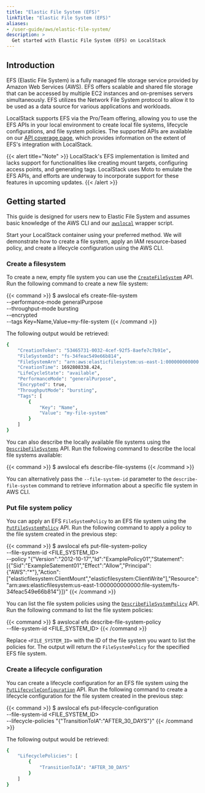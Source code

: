 ```yaml
---
title: "Elastic File System (EFS)"
linkTitle: "Elastic File System (EFS)"
aliases:
- /user-guide/aws/elastic-file-system/
description: >
  Get started with Elastic File System (EFS) on LocalStack
---
```


## Introduction

EFS (Elastic File System) is a fully managed file storage service provided by Amazon Web Services (AWS). EFS offers scalable and shared file storage that can be accessed by multiple EC2 instances and on-premises servers simultaneously. EFS utilizes the Network File System protocol to allow it to be used as a data source for various applications and workloads.

LocalStack supports EFS via the Pro/Team offering, allowing you to use the EFS APIs in your local environment to create local file systems, lifecycle configurations, and file system policies. The supported APIs are available on our [API coverage page](https://docs.localstack.cloud/references/coverage/coverage_efs/), which provides information on the extent of EFS's integration with LocalStack.

{{< alert title="Note" >}}
LocalStack's EFS implementation is limited and lacks support for functionalities like creating mount targets, configuring access points, and generating tags. LocalStack uses Moto to emulate the EFS APIs, and efforts are underway to incorporate support for these features in upcoming updates.
{{< /alert >}}

## Getting started

This guide is designed for users new to Elastic File System and assumes basic knowledge of the AWS CLI and our [`awslocal`](https://github.com/localstack/awscli-local) wrapper script.

Start your LocalStack container using your preferred method. We will demonstrate how to create a file system, apply an IAM resource-based policy, and create a lifecycle configuration using the AWS CLI.

### Create a filesystem

To create a new, empty file system you can use the [`CreateFileSystem`](https://docs.aws.amazon.com/goto/WebAPI/elasticfilesystem-2015-02-01/CreateFileSystem) API. Run the following command to create a new file system:

{{< command >}}
$ awslocal efs create-file-system \
    --performance-mode generalPurpose \
    --throughput-mode bursting \
    --encrypted \
    --tags Key=Name,Value=my-file-system
{{< /command >}}

The following output would be retrieved:

```bash
{
    "CreationToken": "53465731-0032-4cef-92f5-8aefe7c7b91e",
    "FileSystemId": "fs-34feac549e66b814",
    "FileSystemArn": "arn:aws:elasticfilesystem:us-east-1:000000000000:file-system/fs-34feac549e66b814",
    "CreationTime": 1692808338.424,
    "LifeCycleState": "available",
    "PerformanceMode": "generalPurpose",
    "Encrypted": true,
    "ThroughputMode": "bursting",
    "Tags": [
        {
            "Key": "Name",
            "Value": "my-file-system"
        }
    ]
}
```

You can also describe the locally available file systems using the [`DescribeFileSystems`](https://docs.aws.amazon.com/efs/latest/ug/API_DescribeFileSystems.html) API. Run the following command to describe the local file systems available:

{{< command >}}
$ awslocal efs describe-file-systems
{{< /command >}}

You can alternatively pass the `--file-system-id` parameter to the `describe-file-system` command to retrieve information about a specific file system in AWS CLI.

### Put file system policy

You can apply an EFS `FileSystemPolicy` to an EFS file system using the [`PutFileSystemPolicy`](https://docs.aws.amazon.com/efs/latest/ug/API_PutFileSystemPolicy.html) API. Run the following command to apply a policy to the file system created in the previous step:

{{< command >}}
$ awslocal efs put-file-system-policy \
    --file-system-id <FILE_SYSTEM_ID> \
    --policy "{\"Version\":\"2012-10-17\",\"Id\":\"ExamplePolicy01\",\"Statement\":[{\"Sid\":\"ExampleSatement01\",\"Effect\":\"Allow\",\"Principal\":{\"AWS\":\"*\"},\"Action\":[\"elasticfilesystem:ClientMount\",\"elasticfilesystem:ClientWrite\"],\"Resource\":\"arn:aws:elasticfilesystem:us-east-1:000000000000:file-system/fs-34feac549e66b814\"}]}"
{{< /command >}}

You can list the file system policies using the [`DescribeFileSystemPolicy`](https://docs.aws.amazon.com/efs/latest/ug/API_DescribeFileSystemPolicy.html) API. Run the following command to list the file system policies:

{{< command >}}
$ awslocal efs describe-file-system-policy \
    --file-system-id <FILE_SYSTEM_ID>
{{< /command >}}

Replace `<FILE_SYSTEM_ID>` with the ID of the file system you want to list the policies for. The output will return the `FileSystemPolicy` for the specified EFS file system.

### Create a lifecycle configuration

You can create a lifecycle configuration for an EFS file system using the [`PutLifecycleConfiguration`](https://docs.aws.amazon.com/efs/latest/ug/API_PutLifecycleConfiguration.html) API. Run the following command to create a lifecycle configuration for the file system created in the previous step:

{{< command >}}
$ awslocal efs put-lifecycle-configuration \
    --file-system-id <FILE_SYSTEM_ID> \
    --lifecycle-policies "{\"TransitionToIA\":\"AFTER_30_DAYS\"}"
{{< /command >}}

The following output would be retrieved:

```bash
{
    "LifecyclePolicies": [
        {
            "TransitionToIA": "AFTER_30_DAYS"
        }
    ]
}
```
